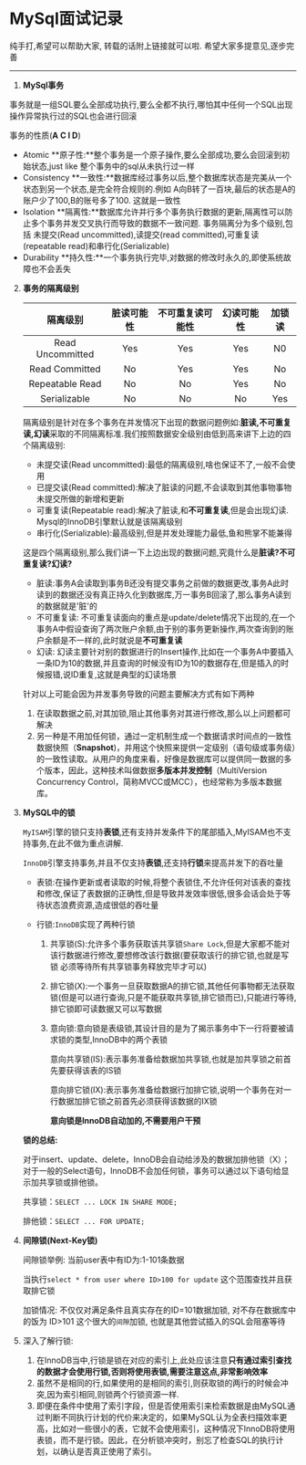 # MySql面试记录

纯手打,希望可以帮助大家, 转载的话附上链接就可以啦. 希望大家多提意见,逐步完善

----

1. **MySql事务**

  事务就是一组SQL要么全部成功执行,要么全都不执行,哪怕其中任何一个SQL出现操作异常执行过的SQL也会进行回滚
  
  事务的性质(**A C I D**)
  - Atomic **原子性:**整个事务是一个原子操作,要么全部成功,要么会回滚到初始状态,just like 整个事务中的sql从未执行过一样
  - Consistency **一致性:**数据库经过事务以后,整个数据库状态是完美从一个状态到另一个状态,是完全符合规则的.例如 A向B转了一百块,最后的状态是A的账户少了100,B的账号多了100. 这就是一致性
  - Isolation **隔离性:**数据库允许并行多个事务执行数据的更新,隔离性可以防止多个事务并发交叉执行而导致的数据不一致问题. 事务隔离分为多个级别,包括 未提交(Read uncommitted),读提交(read committed),可重复读(repeatable read)和串行化(Serializable)
  - Durability **持久性:**一个事务执行完毕,对数据的修改时永久的,即使系统故障也不会丢失
  
2. **事务的隔离级别**

	|隔离级别|脏读可能性|不可重复读可能性| 幻读可能性|加锁读|
	|:-----:|:----:|:----:|:----:|:----:|
	|Read Uncommitted|Yes|Yes|Yes|N0|
	|Read Committed|No|Yes|Yes|No|
	|Repeatable Read|No|No|Yes|No|
	|Serializable|No|No|No|Yes|
	
	隔离级别是针对在多个事务在并发情况下出现的数据问题例如:**脏读,不可重复读,幻读**采取的不同隔离标准.我们按照数据安全级别由低到高来讲下上边的四个隔离级别:
	
	- 未提交读(Read uncommitted):最低的隔离级别,啥也保证不了,一般不会使用
	- 已提交读(Read committed):解决了脏读的问题,不会读取到其他事物事物未提交所做的新增和更新
	- 可重复读(Repeatable read):解决了脏读,和**不可重复读**,但是会出现幻读. Mysql的InnoDB引擎默认就是该隔离级别
	- 串行化(Serializable):最高级别,但是并发处理能力最低,鱼和熊掌不能兼得

	这是四个隔离级别,那么我们讲一下上边出现的数据问题,究竟什么是**脏读?不可重复读?幻读?**
	
	- 脏读:事务A会读取到事务B还没有提交事务之前做的数据更改,事务A此时读到的数据还没有真正持久化到数据库,万一事务B回滚了,那么事务A读到的数据就是'脏'的
	- 不可重复读: 不可重复读面向的重点是update/delete情况下出现的,在一个事务A中假设查询了两次账户余额,由于别的事务更新操作,两次查询到的账户余额是不一样的,此时就说是**不可重复读**
	- 幻读: 幻读主要针对别的数据进行的Insert操作,比如在一个事务A中要插入一条ID为10的数据,并且查询的时候没有ID为10的数据存在,但是插入的时候报错,说ID重复,这就是典型的幻读场景

	针对以上可能会因为并发事务导致的问题主要解决方式有如下两种
	
	1. 在读取数据之前,对其加锁,阻止其他事务对其进行修改,那么以上问题都可解决
	2. 另一种是不用加任何锁，通过一定机制生成一个数据请求时间点的一致性数据快照（**Snapshot**)，并用这个快照来提供一定级别（语句级或事务级）的一致性读取。从用户的角度来看，好像是数据库可以提供同一数据的多个版本，因此，这种技术叫做数据**多版本并发控制**（MultiVersion Concurrency Control，简称MVCC或MCC），也经常称为多版本数据库。


3. **MySQL中的锁**

   `MyISAM`引擎的锁只支持**表锁**,还有支持并发条件下的尾部插入,MyISAM也不支持事务,在此不做为重点讲解.
   
   `InnoDB`引擎支持事务,并且不仅支持**表锁**,还支持**行锁**来提高并发下的吞吐量
   
   - 表锁:在操作更新或者读取的时候,将整个表锁住,不允许任何对该表的查找和修改,保证了表数据的正确性,但是导致并发效率很低,很多会话会处于等待状态浪费资源,造成很低的吞吐量
   - 行锁:`InnoDB`实现了两种行锁

      1. 共享锁(S):允许多个事务获取该共享锁`Share Lock`,但是大家都不能对该行数据进行修改,要想修改该行数据(要获取该行的排它锁,也就是写锁 必须等待所有共享锁事务释放完毕才可以)
      2. 排它锁(X):一个事务一旦获取数据A的排它锁,其他任何事物都无法获取锁(但是可以进行查询,只是不能获取共享锁,排它锁而已),只能进行等待,排它锁即可读数据又可以写数据
      3. 意向锁:意向锁是表级锁,其设计目的是为了揭示事务中下一行将要被请求锁的类型,InnoDB中的两个表锁

         意向共享锁(IS):表示事务准备给数据加共享锁,也就是加共享锁之前首先要获得该表的IS锁
         
         意向排它锁(IX):表示事务准备给数据行加排它锁,说明一个事务在对一行数据加排它锁之前首先必须获得该数据的IX锁
         
         **意向锁是InnoDB自动加的,不需要用户干预**
         
    **锁的总结:**
    
      对于insert、update、delete，InnoDB会自动给涉及的数据加排他锁（X）；对于一般的Select语句，InnoDB不会加任何锁，事务可以通过以下语句给显示加共享锁或排他锁。

	共享锁：`SELECT ... LOCK IN SHARE MODE;`
		
	排他锁：`SELECT ... FOR UPDATE;`

4. **间隙锁(Next-Key锁)**

   间隙锁举例: 当前user表中有ID为:1-101条数据
   
   当执行`select * from user where ID>100 for update` 这个范围查找并且获取排它锁
   
   加锁情况: 不仅仅对满足条件且真实存在的ID=101数据加锁, 对不存在数据库中的饭为 ID>101 这个很大的`间隙`加锁, 也就是其他尝试插入的SQL会阻塞等待



	
5. 深入了解行锁:
	
	1. 在InnoDB当中,行锁是锁在对应的索引上,此处应该注意**只有通过索引查找的数据才会使用行锁,否则将使用表锁,需要注意这点,非常影响效率**
	2. 虽然不是相同的行,如果使用的是相同的索引,则获取锁的两行的时候会冲突,因为索引相同,则锁两个行锁资源一样.
	3. 即便在条件中使用了索引字段，但是否使用索引来检索数据是由MySQL通过判断不同执行计划的代价来决定的，如果MySQL认为全表扫描效率更高，比如对一些很小的表，它就不会使用索引，这种情况下InnoDB将使用表锁，而不是行锁。因此，在分析锁冲突时，别忘了检查SQL的执行计划，以确认是否真正使用了索引。